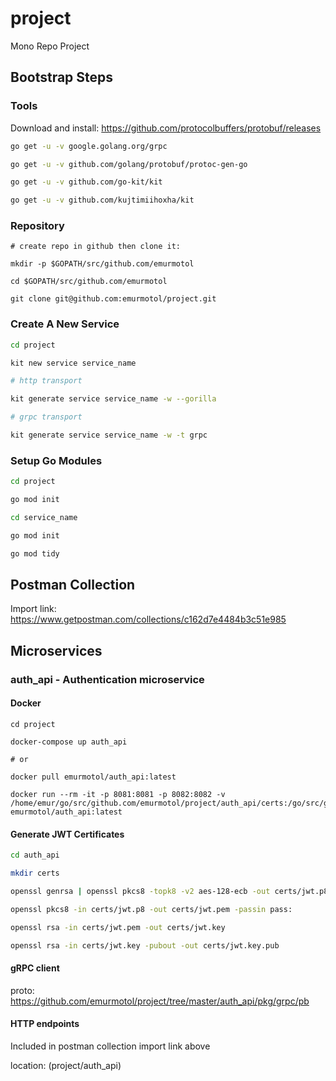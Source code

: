 # project

Mono Repo Project

## Bootstrap Steps

### Tools

Download and install: https://github.com/protocolbuffers/protobuf/releases

```bash
go get -u -v google.golang.org/grpc

go get -u -v github.com/golang/protobuf/protoc-gen-go

go get -u -v github.com/go-kit/kit

go get -u -v github.com/kujtimiihoxha/kit
```

### Repository

```
# create repo in github then clone it:

mkdir -p $GOPATH/src/github.com/emurmotol

cd $GOPATH/src/github.com/emurmotol

git clone git@github.com:emurmotol/project.git
```

### Create A New Service

```bash
cd project

kit new service service_name

# http transport

kit generate service service_name -w --gorilla

# grpc transport

kit generate service service_name -w -t grpc
```

### Setup Go Modules

```bash
cd project

go mod init

cd service_name

go mod init

go mod tidy
```

## Postman Collection

Import link: https://www.getpostman.com/collections/c162d7e4484b3c51e985

## Microservices

### auth_api - Authentication microservice

#### Docker

```
cd project

docker-compose up auth_api

# or

docker pull emurmotol/auth_api:latest

docker run --rm -it -p 8081:8081 -p 8082:8082 -v /home/emur/go/src/github.com/emurmotol/project/auth_api/certs:/go/src/github.com/emurmotol/project/auth_api/certs emurmotol/auth_api:latest
```

#### Generate JWT Certificates

```bash
cd auth_api

mkdir certs

openssl genrsa | openssl pkcs8 -topk8 -v2 aes-128-ecb -out certs/jwt.p8 -passout pass:

openssl pkcs8 -in certs/jwt.p8 -out certs/jwt.pem -passin pass:

openssl rsa -in certs/jwt.pem -out certs/jwt.key

openssl rsa -in certs/jwt.key -pubout -out certs/jwt.key.pub
```

#### gRPC client

proto: https://github.com/emurmotol/project/tree/master/auth_api/pkg/grpc/pb

#### HTTP endpoints

Included in postman collection import link above

location: (project/auth_api)

